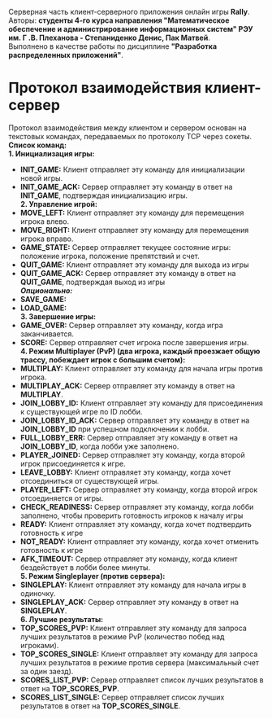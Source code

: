 Серверная часть клиент-серверного приложения онлайн игры **Rally**.    
Авторы: **студенты 4-го курса направления "Математическое обеспечение и администрирование информационных систем" РЭУ им. Г .В. Плеханова - Степаниденко Денис, Пак Матвей**.    
Выполнено в качестве работы по дисциплине **"Разработка распределенных приложений"**.  
# Протокол взаимодействия клиент-сервер
Протокол взаимодействия между клиентом и сервером основан на текстовых командах, передаваемых по протоколу TCP через сокеты. **Список команд:**  
**1.	Инициализация игры:**  
* **INIT_GAME:** Клиент отправляет эту команду для инициализации новой игры.  
*	**INIT_GAME_ACK:** Сервер отправляет эту команду в ответ на **INIT_GAME**, подтверждая инициализацию игры.  
**2.	Управление игрой:**  
*	**MOVE_LEFT:** Клиент отправляет эту команду для перемещения игрока влево.  
*	**MOVE_RIGHT:** Клиент отправляет эту команду для перемещения игрока вправо.  
*	**GAME_STATE:** Сервер отправляет текущее состояние игры: положение игрока, положение препятствий и счет.  
*	**QUIT_GAME:** Клиент отправляет эту команду для выхода из игры  
*	**QUIT_GAME_ACK:** Сервер отправляет эту команду в ответ на **QUIT_GAME**, подтверждая выход из игры  
***Опционально:***
*	**SAVE_GAME:**  
*	**LOAD_GAME:**  
**3.	Завершение игры:**  
*	**GAME_OVER:** Сервер отправляет эту команду, когда игра заканчивается.  
*	**SCORE:** Сервер отправляет счет игрока после завершения игры.  
**4.	Режим Multiplayer (PvP) (два игрока, каждый проезжает общую трассу, побеждает игрок с большим счетом):**  
*	**MULTIPLAY:** Клиент отправляет эту команду для начала игры против игрока.  
*	**MULTIPLAY_ACK:** Сервер отправляет эту команду в ответ на **MULTIPLAY**.  
*	**JOIN_LOBBY_ID:** Клиент отправляет эту команду для присоединения к существующей игре по ID лобби.  
*	**JOIN_LOBBY_ID_ACK:** Сервер отправляет эту команду в ответ на **JOIN_LOBBY_ID** при успешном подключении к лобби.  
*	**FULL_LOBBY_ERR:** Сервер отправляет эту команду в ответ на **JOIN_LOBBY_ID**, когда лобби уже заполнено.  
*	**PLAYER_JOINED:** Сервер отправляет эту команду, когда второй игрок присоединяется к игре.  
*	**LEAVE_LOBBY:** Клиент отправляет эту команду, когда хочет отсоединиться от существующей игры.  
*	**PLAYER_LEFT:** Сервер отправляет эту команду, когда второй игрок отсоединяется от игры.  
*	**CHECK_READINESS:** Сервер отправляет эту команду, когда лобби заполнено, чтобы проверить готовность игроков к началу игры  
*	**READY:** Клиент отправляет эту команду, когда хочет подтвердить готовность к игре  
*	**NOT_READY:** Клиент отправляет эту команду, когда хочет отменить готовность к игре  
*	**AFK_TIMEOUT:** Сервер отправляет эту команду, когда клиент бездействует в лобби более минуты.  
**5.	Режим Singleplayer (против сервера):**  
*	**SINGLEPLAY:** Клиент отправляет эту команду для начала игры в одиночку.  
*	**SINGLEPLAY_ACK:** Сервер отправляет эту команду в ответ на **SINGLEPLAY**.  
**6.	Лучшие результаты:**  
*	**TOP_SCORES_PVP:** Клиент отправляет эту команду для запроса лучших результатов в режиме PvP (количество побед над игроками).  
*	**TOP_SCORES_SINGLE:** Клиент отправляет эту команду для запроса лучших результатов в режиме против сервера (максимальный счет за один заезд).  
*	**SCORES_LIST_PVP:** Сервер отправляет список лучших результатов в ответ на **TOP_SCORES_PVP**.  
* **SCORES_LIST_SINGLE:** Сервер отправляет список лучших результатов в ответ на **TOP_SCORES_SINGLE**.
